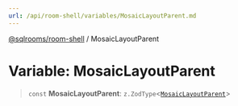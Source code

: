 ```yaml
---
url: /api/room-shell/variables/MosaicLayoutParent.md
---
```

[@sqlrooms/room-shell](../index.md) / MosaicLayoutParent

# Variable: MosaicLayoutParent

> `const` **MosaicLayoutParent**: `z.ZodType`<[`MosaicLayoutParent`](../type-aliases/MosaicLayoutParent.md)>
